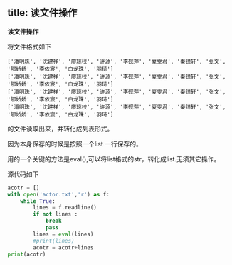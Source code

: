 title: 读文件操作
--------------
**读文件操作**

将文件格式如下

```
['潘明珠', '沈建祥', '廖琼枝', '许源', '李砚萍', '夏雯君', '秦镱轩', '张文', '郇娇娇', '李依宸', '白龙珠', '羽琦']
['潘明珠', '沈建祥', '廖琼枝', '许源', '李砚萍', '夏雯君', '秦镱轩', '张文', '郇娇娇', '李依宸', '白龙珠', '羽琦']
['潘明珠', '沈建祥', '廖琼枝', '许源', '李砚萍', '夏雯君', '秦镱轩', '张文', '郇娇娇', '李依宸', '白龙珠', '羽琦']
['潘明珠', '沈建祥', '廖琼枝', '许源', '李砚萍', '夏雯君', '秦镱轩', '张文', '郇娇娇', '李依宸', '白龙珠', '羽琦']

```
<!-- more -->
的文件读取出来，并转化成列表形式。

因为本身保存的时候是按照一个list 一行保存的。

用的一个关键的方法是eval(),可以将list格式的str，转化成list.无须其它操作。

源代码如下

```python
acotr = []
with open('actor.txt','r') as f:
    while True:
        lines = f.readline()
        if not lines :
            break
            pass
        lines = eval(lines)
        #print(lines)
        acotr = acotr+lines
print(acotr)
```

